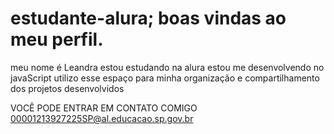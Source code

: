 # estudante-alura; boas vindas ao meu perfil.
meu nome é Leandra
estou estudando na alura
estou me desenvolvendo no javaScript
utilizo esse espaço para minha organização e compartilhamento dos projetos desenvolvidos


VOCÊ PODE ENTRAR EM CONTATO COMIGO
00001213927225SP@al.educacao.sp.gov.br
